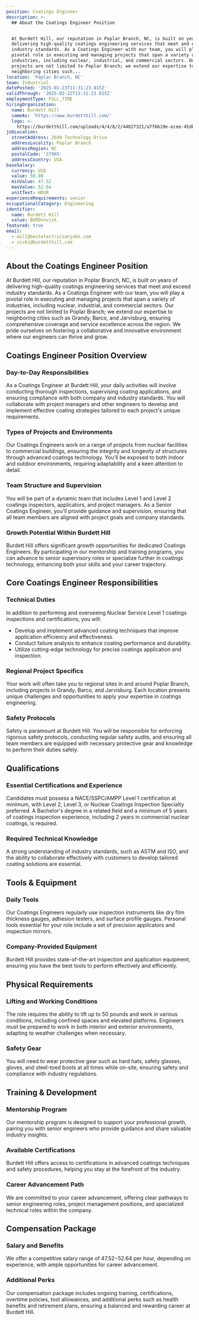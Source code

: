 ```yaml
---
position: Coatings Engineer
description: >-
  ## About the Coatings Engineer Position


  At Burdett Hill, our reputation in Poplar Branch, NC, is built on years of
  delivering high-quality coatings engineering services that meet and exceed
  industry standards. As a Coatings Engineer with our team, you will play a
  pivotal role in executing and managing projects that span a variety of
  industries, including nuclear, industrial, and commercial sectors. Our
  projects are not limited to Poplar Branch; we extend our expertise to
  neighboring cities such...
location: 'Poplar Branch, NC'
team: Industrial
datePosted: '2025-01-23T13:31:23.815Z'
validThrough: '2025-02-22T13:31:23.815Z'
employmentType: FULL_TIME
hiringOrganization:
  name: Burdett Hill
  sameAs: 'https://www.burdetthill.com/'
  logo: >-
    https://burdetthill.com/uploads/4/4/8/2/44827321/a7f6619e-ecee-45db-ac13-7b1bffe6602c-4-5005-c.jpeg
jobLocation:
  streetAddress: 2649 Technology Drive
  addressLocality: Poplar Branch
  addressRegion: NC
  postalCode: '27965'
  addressCountry: USA
baseSalary:
  currency: USD
  value: 50.08
  minValue: 47.52
  maxValue: 52.64
  unitText: HOUR
experienceRequirements: senior
occupationalCategory: Engineering
identifier:
  name: Burdett Hill
  value: BURDvnvjxk
featured: true
email:
  - will@bestelectricianjobs.com
  - vicki@burdetthill.com
---
```




## About the Coatings Engineer Position

At Burdett Hill, our reputation in Poplar Branch, NC, is built on years of delivering high-quality coatings engineering services that meet and exceed industry standards. As a Coatings Engineer with our team, you will play a pivotal role in executing and managing projects that span a variety of industries, including nuclear, industrial, and commercial sectors. Our projects are not limited to Poplar Branch; we extend our expertise to neighboring cities such as Grandy, Barco, and Jarvisburg, ensuring comprehensive coverage and service excellence across the region. We pride ourselves on fostering a collaborative and innovative environment where our engineers can thrive and grow.

## Coatings Engineer Position Overview

### Day-to-Day Responsibilities

As a Coatings Engineer at Burdett Hill, your daily activities will involve conducting thorough inspections, supervising coating applications, and ensuring compliance with both company and industry standards. You will collaborate with project managers and other engineers to develop and implement effective coating strategies tailored to each project's unique requirements.

### Types of Projects and Environments

Our Coatings Engineers work on a range of projects from nuclear facilities to commercial buildings, ensuring the integrity and longevity of structures through advanced coatings technology. You'll be exposed to both indoor and outdoor environments, requiring adaptability and a keen attention to detail.

### Team Structure and Supervision

You will be part of a dynamic team that includes Level 1 and Level 2 coatings inspectors, applicators, and project managers. As a Senior Coatings Engineer, you'll provide guidance and supervision, ensuring that all team members are aligned with project goals and company standards.

### Growth Potential Within Burdett Hill

Burdett Hill offers significant growth opportunities for dedicated Coatings Engineers. By participating in our mentorship and training programs, you can advance to senior supervisory roles or specialize further in coatings technology, enhancing both your skills and your career trajectory.

## Core Coatings Engineer Responsibilities

### Technical Duties

In addition to performing and overseeing Nuclear Service Level 1 coatings inspections and certifications, you will:

- Develop and implement advanced coating techniques that improve application efficiency and effectiveness.
- Conduct failure analysis to enhance coating performance and durability.
- Utilize cutting-edge technology for precise coatings application and inspection.

### Regional Project Specifics

Your work will often take you to regional sites in and around Poplar Branch, including projects in Grandy, Barco, and Jarvisburg. Each location presents unique challenges and opportunities to apply your expertise in coatings engineering.

### Safety Protocols

Safety is paramount at Burdett Hill. You will be responsible for enforcing rigorous safety protocols, conducting regular safety audits, and ensuring all team members are equipped with necessary protective gear and knowledge to perform their duties safely.

## Qualifications

### Essential Certifications and Experience

Candidates must possess a NACE/SSPC/AMPP Level 1 certification at minimum, with Level 2, Level 3, or Nuclear Coatings Inspection Specialty preferred. A Bachelor's degree in a related field and a minimum of 5 years of coatings inspection experience, including 2 years in commercial nuclear coatings, is required.

### Required Technical Knowledge

A strong understanding of industry standards, such as ASTM and ISO, and the ability to collaborate effectively with customers to develop tailored coating solutions are essential.

## Tools & Equipment

### Daily Tools

Our Coatings Engineers regularly use inspection instruments like dry film thickness gauges, adhesion testers, and surface profile gauges. Personal tools essential for your role include a set of precision applicators and inspection mirrors.

### Company-Provided Equipment

Burdett Hill provides state-of-the-art inspection and application equipment, ensuring you have the best tools to perform effectively and efficiently.

## Physical Requirements

### Lifting and Working Conditions

The role requires the ability to lift up to 50 pounds and work in various conditions, including confined spaces and elevated platforms. Engineers must be prepared to work in both interior and exterior environments, adapting to weather challenges when necessary.

### Safety Gear

You will need to wear protective gear such as hard hats, safety glasses, gloves, and steel-toed boots at all times while on-site, ensuring safety and compliance with industry regulations.

## Training & Development

### Mentorship Program

Our mentorship program is designed to support your professional growth, pairing you with senior engineers who provide guidance and share valuable industry insights.

### Available Certifications

Burdett Hill offers access to certifications in advanced coatings techniques and safety procedures, helping you stay at the forefront of the industry.

### Career Advancement Path

We are committed to your career advancement, offering clear pathways to senior engineering roles, project management positions, and specialized technical roles within the company.

## Compensation Package

### Salary and Benefits

We offer a competitive salary range of $47.52-$52.64 per hour, depending on experience, with ample opportunities for career advancement.

### Additional Perks

Our compensation package includes ongoing training, certifications, overtime policies, tool allowances, and additional perks such as health benefits and retirement plans, ensuring a balanced and rewarding career at Burdett Hill.